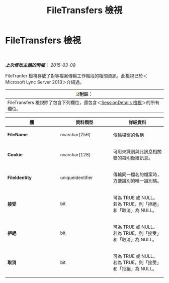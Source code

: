 ﻿---
title: FileTransfers 檢視
TOCTitle: FileTransfers 檢視
ms:assetid: e52c3ad0-152e-4a18-af1c-1aff0d205151
ms:mtpsurl: https://technet.microsoft.com/zh-tw/library/JJ721914(v=OCS.15)
ms:contentKeyID: 49890355
ms.date: 08/24/2015
mtps_version: v=OCS.15
ms.translationtype: HT
---

# FileTransfers 檢視

 

_**上次修改主題的時間：** 2015-03-09_

FileTranfer 檢視存放了對等檔案傳輸工作階段的相關資訊。此檢視已於＜Microsoft Lync Server 2013＞介紹過。

<table>
<thead>
<tr class="header">
<th><img src="images/Gg398811.note(OCS.15).gif" title="note" alt="note" />附註：</th>
</tr>
</thead>
<tbody>
<tr class="odd">
<td>FileTransfers 檢視除了包含下列欄位，還包含＜<a href="lync-server-2013-sessiondetails-view.md">SessionDetails 檢視</a>＞的所有欄位。</td>
</tr>
</tbody>
</table>



<table>
<colgroup>
<col style="width: 33%" />
<col style="width: 33%" />
<col style="width: 33%" />
</colgroup>
<thead>
<tr class="header">
<th>欄</th>
<th>資料類型</th>
<th>詳細資料</th>
</tr>
</thead>
<tbody>
<tr class="odd">
<td><p><strong>FileName</strong></p></td>
<td><p>nvarchar(256)</p></td>
<td><p>傳輸檔案的名稱</p></td>
</tr>
<tr class="even">
<td><p><strong>Cookie</strong></p></td>
<td><p>nvarchar(128)</p></td>
<td><p>可用來識別與此訊息相關聯的每則後續訊息。</p></td>
</tr>
<tr class="odd">
<td><p><strong>FileIdentity</strong></p></td>
<td><p>uniqueidentifier</p></td>
<td><p>傳輸同一檔名的檔案時，方便識別的唯一識別碼。</p></td>
</tr>
<tr class="even">
<td><p><strong>接受</strong></p></td>
<td><p>bit</p></td>
<td><p>可為 TRUE 或 NULL。若為 TRUE，則「拒絕」和「取消」為 NULL。</p></td>
</tr>
<tr class="odd">
<td><p><strong>拒絕</strong></p></td>
<td><p>bit</p></td>
<td><p>可為 TRUE 或 NULL。若為 TRUE，則「接受」和「取消」為 NULL。</p></td>
</tr>
<tr class="even">
<td><p><strong>取消</strong></p></td>
<td><p>bit</p></td>
<td><p>可為 TRUE 或 NULL。若為 TRUE，則「接受」和「拒絕」為 NULL。</p></td>
</tr>
</tbody>
</table>


